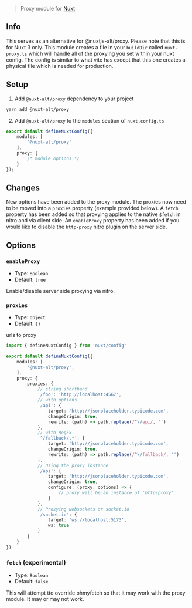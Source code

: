 > Proxy module for [Nuxt](https://nuxt.com)

## Info

This serves as an alternative for @nuxtjs-alt/proxy. Please note that this is for Nuxt 3 only. This module creates a file in your `buildDir` called `nuxt-proxy.ts` which will handle all of the proxying you set within your nuxt config. The config is similar to what vite has except that this one creates a physical file which is needed for production.

## Setup

1. Add `@nuxt-alt/proxy` dependency to your project

```bash
yarn add @nuxt-alt/proxy
```

2. Add `@nuxt-alt/proxy` to the `modules` section of `nuxt.config.ts`

```ts
export default defineNuxtConfig({
    modules: [
        '@nuxt-alt/proxy'
    ],
    proxy: {
        /* module options */
    }
});

```

## Changes

New options have been added to the proxy module. The proxies now need to be moved into a `proxies` property (example provided below). A `fetch` property has been added so that proxying applies to the native `$fetch` in nitro and via client side. An `enableProxy` property has been added if you would like to disable the `http-proxy` nitro plugin on the server side.

## Options

### `enableProxy`

- Type: `Boolean`
- Default: `true`

Enable/disable server side proxying via nitro.

### `proxies`

- Type: `Object`
- Default: `{}`

urls to proxy

```ts
import { defineNuxtConfig } from 'nuxt/config'

export default defineNuxtConfig({
    modules: [
        '@nuxt-alt/proxy',
    ],
    proxy: {
        proxies: {
            // string shorthand
            '/foo': 'http://localhost:4567',
            // with options
            '/api': {
                target: 'http://jsonplaceholder.typicode.com',
                changeOrigin: true,
                rewrite: (path) => path.replace(/^\/api/, '')
            },
            // with RegEx
            '^/fallback/.*': {
                target: 'http://jsonplaceholder.typicode.com',
                changeOrigin: true,
                rewrite: (path) => path.replace(/^\/fallback/, '')
            },
            // Using the proxy instance
            '/api': {
                target: 'http://jsonplaceholder.typicode.com',
                changeOrigin: true,
                configure: (proxy, options) => {
                    // proxy will be an instance of 'http-proxy'
                }
            },
            // Proxying websockets or socket.io
            '/socket.io': {
                target: 'ws://localhost:5173',
                ws: true
            }
        }
    }
})
```

### `fetch` (experimental)

- Type: `Boolean`
- Default: `false`

This will attempt tto override ohmyfetch so that it may work with the proxy module. It may or may not work.
